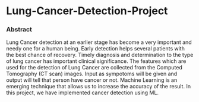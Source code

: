 # Lung-Cancer-Detection-Project


### Abstract 

Lung Cancer detection at an earlier stage has become a very important and needy one for a human being. Early detection helps several patients with the best chance of recovery. Timely diagnosis and determination to the type of lung cancer has important clinical significance. The features which are used for the detection of Lung Cancer are collected from the Computed Tomography (CT scan) images. Input as sympotoms will be given and output will tell that person have cancer or not. Machine Learning is an emerging technique that allows us to increase the accuracy of the result. In this project, we have implemented cancer detection using ML. 

